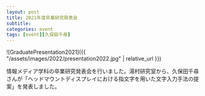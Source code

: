 ```yaml
---
layout: post
title: 2021年度卒業研究発表会
subtitle: 
categories: event
tags: [event][久保田千尋]
---
```

![GraduatePresentation2021]({{ "/assets/images/2022/presentation2022.jpg" | relative_url }})

情報メディア学科の卒業研究発表会を行いました。湯村研究室から、久保田千尋さんが「ヘッドマウントディスプレイにおける指文字を用いた文字入力手法の提案」を発表しました。